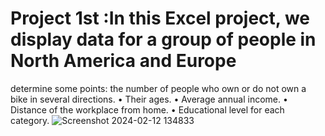 # Project 1st :In this Excel project, we display data for a group of people in North America and Europe

determine some points: the number of people who own or do not own a bike in several directions.
•	Their ages.
•	Average annual income.
•	Distance of the workplace from home.
•	Educational level for each category.
![Screenshot 2024-02-12 134833](https://github.com/momo-saad/Mohamed_Portfolio/assets/133122558/482a95bc-5980-4867-92a0-2a0e04ce0e51)

